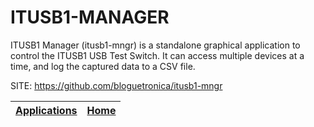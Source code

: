 # ITUSB1-MANAGER
 
 ITUSB1 Manager (itusb1-mngr) is a standalone graphical
 application to control the ITUSB1 USB Test Switch. It
 can access multiple devices at a time, and log the
 captured data to a CSV file. 
 
 SITE: https://github.com/bloguetronica/itusb1-mngr

 | [Applications](https://portable-linux-apps.github.io/apps.html) | [Home](https://portable-linux-apps.github.io)
 | --- | --- |
